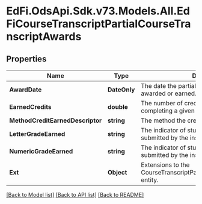 # EdFi.OdsApi.Sdk.v73.Models.All.EdFiCourseTranscriptPartialCourseTranscriptAwards

## Properties

Name | Type | Description | Notes
------------ | ------------- | ------------- | -------------
**AwardDate** | **DateOnly** | The date the partial credits and/or grades were awarded or earned. | 
**EarnedCredits** | **double** | The number of credits a student earned for completing a given course. | 
**MethodCreditEarnedDescriptor** | **string** | The method the credits were earned. | [optional] 
**LetterGradeEarned** | **string** | The indicator of student performance as submitted by the instructor. | [optional] 
**NumericGradeEarned** | **string** | The indicator of student performance as submitted by the instructor. | [optional] 
**Ext** | **Object** | Extensions to the CourseTranscriptPartialCourseTranscriptAwards entity. | [optional] 

[[Back to Model list]](../../README.md#documentation-for-models) [[Back to API list]](../../README.md#documentation-for-api-endpoints) [[Back to README]](../../README.md)


